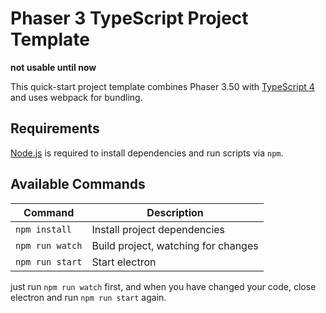 # Phaser 3 TypeScript Project Template

**not usable until now**

This quick-start project template combines Phaser 3.50 with [TypeScript 4](https://www.typescriptlang.org/) and uses webpack for bundling.

## Requirements

[Node.js](https://nodejs.org) is required to install dependencies and run scripts via `npm`.

## Available Commands

| Command         | Description                         |
| --------------- | ----------------------------------- |
| `npm install`   | Install project dependencies        |
| `npm run watch` | Build project, watching for changes |
| `npm run start` | Start electron                      |

just run `npm run watch` first, and when you have changed your code, close electron and run `npm run start` again.
